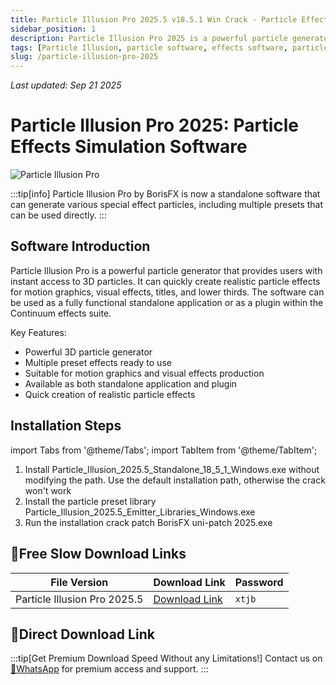 ```yaml
---
title: Particle Illusion Pro 2025.5 v18.5.1 Win Crack - Particle Effects Simulation Software
sidebar_position: 1
description: Particle Illusion Pro 2025 is a powerful particle generator that can quickly create realistic particle effects for motion graphics, visual effects, titles, and lower thirds.
tags: [Particle Illusion, particle software, effects software, particle simulation, visual effects, VFX software, motion graphics, particle generator, BorisFX]
slug: /particle-illusion-pro-2025
---
```

<!--Above is frontmatter Part-generate depend on content meet Google Seo, you need to balance automation efficiency with Google's core ranking factors—especially E-E-A-T (Experience, Expertise, Authoritativeness, Trustworthiness) -->
*Last updated: Sep 21 2025*<!--generate depend on file modified time -->

<!--First Part-This is Title -->
# Particle Illusion Pro 2025: Particle Effects Simulation Software

<!--Second Part-This is First Banner -->
![Particle Illusion Pro](https://www.gfxcamp.com/wp-content/uploads/2024/03/Particle-Illusion-Pro.jpg)

:::tip[info]
Particle Illusion Pro by BorisFX is now a standalone software that can generate various special effect particles, including multiple presets that can be used directly.
:::

## Software Introduction

Particle Illusion Pro is a powerful particle generator that provides users with instant access to 3D particles. It can quickly create realistic particle effects for motion graphics, visual effects, titles, and lower thirds. The software can be used as a fully functional standalone application or as a plugin within the Continuum effects suite.

Key Features:
- Powerful 3D particle generator
- Multiple preset effects ready to use
- Suitable for motion graphics and visual effects production
- Available as both standalone application and plugin
- Quick creation of realistic particle effects

## Installation Steps

import Tabs from '@theme/Tabs';
import TabItem from '@theme/TabItem';

<Tabs>
  <TabItem value="installation" label="Installation Instructions" default>
    <ol>
      <li>Install Particle_Illusion_2025.5_Standalone_18_5_1_Windows.exe without modifying the path. Use the default installation path, otherwise the crack won't work</li>
      <li>Install the particle preset library Particle_Illusion_2025.5_Emitter_Libraries_Windows.exe</li>
      <li>Run the installation crack patch BorisFX uni-patch 2025.exe</li>
    </ol>
  </TabItem>
</Tabs>

## 🐌Free Slow Download Links



| File Version | Download Link | Password |
|--------------|---------------|----------|
| Particle Illusion Pro 2025.5 | [Download Link](https://pan.baidu.com/s/1PC7F2K3VnD6nvBcHvc5PtA?pwd=xtjb) | `xtjb` |

## 🚀Direct Download Link
:::tip[Get Premium Download Speed Without any Limitations!]
Contact us on [💬WhatsApp](https://wa.me/+8613237610083) for premium  access and support.
:::